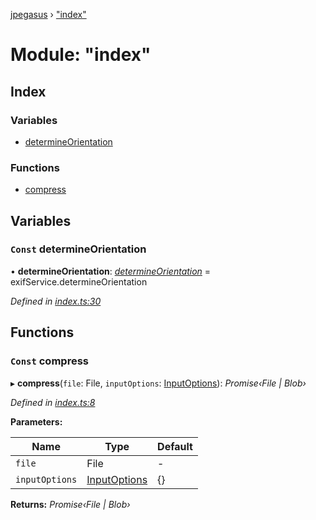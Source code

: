 [jpegasus](../README.md) › ["index"](_index_.md)

# Module: "index"

## Index

### Variables

* [determineOrientation](_index_.md#const-determineorientation)

### Functions

* [compress](_index_.md#const-compress)

## Variables

### `Const` determineOrientation

• **determineOrientation**: *[determineOrientation](_services_exifservice_.md#const-determineorientation)* = exifService.determineOrientation

*Defined in [index.ts:30](https://github.com/TonyBrobston/jpegasus/blob/dccdfc0/src/index.ts#L30)*

## Functions

### `Const` compress

▸ **compress**(`file`: File, `inputOptions`: [InputOptions](../interfaces/_types_inputoptions_.inputoptions.md)): *Promise‹File | Blob›*

*Defined in [index.ts:8](https://github.com/TonyBrobston/jpegasus/blob/dccdfc0/src/index.ts#L8)*

**Parameters:**

Name | Type | Default |
------ | ------ | ------ |
`file` | File | - |
`inputOptions` | [InputOptions](../interfaces/_types_inputoptions_.inputoptions.md) | {} |

**Returns:** *Promise‹File | Blob›*
